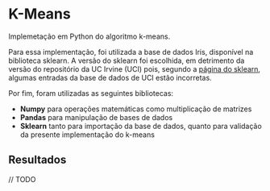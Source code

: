 # K-Means
Implemetação em Python do algoritmo k-means.

Para essa implementação, foi utilizada a base de dados Iris,
disponível na biblioteca sklearn. A versão do sklearn foi escolhida,
em detrimento da versão do repositório da UC Irvine (UCI) pois,
segundo a [página do sklearn](https://scikit-learn.org/stable/modules/generated/sklearn.datasets.load_iris.html?highlight=iris%20dataset#sklearn.datasets.load_iris), 
algumas entradas da base de dados de UCI estão incorretas.

Por fim, foram utilizadas as seguintes bibliotecas:
+ **Numpy** para operações matemáticas como multiplicação de matrizes
+ **Pandas** para manipulação de bases de dados
+ **Sklearn** tanto para importação da base de dados, quanto para 
validação da presente implementação do k-means 

## Resultados
// TODO
